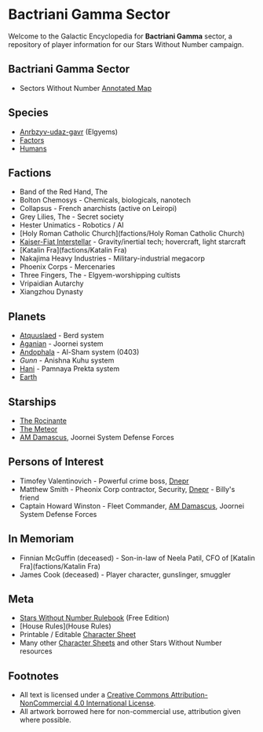 # Bactriani Gamma Sector

Welcome to the Galactic Encyclopedia for **Bactriani Gamma** sector, a repository of player information for our Stars Without Number campaign.

## Bactriani Gamma Sector

* Sectors Without Number [Annotated Map](https://sectorswithoutnumber.com/sector/UdWhNiPN5UQmCmT9ahT3)

## Species

* [Anrbzyv-udaz-gavr](species/Anrbzyv-udaz-gavr) (Elgyems)
* [Factors](species/Factors)
* [Humans](species/Humans)

## Factions

* Band of the Red Hand, The
* Bolton Chemosys - Chemicals, biologicals, nanotech
* Collapsus - French anarchists (active on Leiropi)
* Grey Lilies, The - Secret society
* Hester Unimatics - Robotics / AI
* [Holy Roman Catholic Church](factions/Holy Roman Catholic Church)
* [Kaiser-Fiat Interstellar](factions/Kaiser-Fiat) - Gravity/inertial tech; hovercraft, light starcraft
* [Katalin Fra](factions/Katalin Fra)
* Nakajima Heavy Industries - Military-industrial megacorp
* Phoenix Corps - Mercenaries
* Three Fingers, The - Elgyem-worshipping cultists
* Vripaidian Autarchy
* Xiangzhou Dynasty

## Planets

* [Atquuslaed](planets/Atquuslaed) - Berd system
* [Aganian](planets/Aganian) - Joornei system
* [Andophala](planets/Andophala) - Al-Sham system (0403)
* _Gunn_ - Anishna Kuhu system
* [Hani](planets/Hani) - Pamnaya Prekta system
* [Earth](planets/Earth)

## Starships

* [The Rocinante](starships/Rocinante)
* [The Meteor](starships/Meteor)
* [AM Damascus](starships/AMDamascus), Joornei System Defense Forces

## Persons of Interest

* Timofey Valentinovich - Powerful crime boss, [Dnepr](planets/Andophala)
* Matthew Smith - Pheonix Corp contractor, Security, [Dnepr](planets/Andophala) - Billy's friend
* Captain Howard Winston - Fleet Commander, [AM Damascus](starships/AMDamascus), Joornei System Defense Forces

## In Memoriam

* Finnian McGuffin (deceased) - Son-in-law of Neela Patil, CFO of [Katalin Fra](factions/Katalin Fra)
* James Cook (deceased) - Player character, gunslinger, smuggler

## Meta

* [Stars Without Number Rulebook](https://worknate.github.io/galactic-encyclopedia/assets/StarsWithoutNumberRevised-FreeEdition-122917.pdf) (Free Edition)
* [House Rules](House Rules)
* Printable / Editable [Character Sheet](https://worknate.github.io/galactic-encyclopedia/assets/StarsWithoutNumberRevised-Character_Sheet-Form_Fillable.pdf)
* Many other [Character Sheets](https://docs.google.com/spreadsheets/d/1lUAl5TOV3jtnpvlqBLC7sJf52buwKerLeBkcSbIefJA/edit#gid=1738061576) and other Stars Without Number resources

## Footnotes

* All text is licensed under a [Creative Commons Attribution-NonCommercial 4.0 International License](http://creativecommons.org/licenses/by-nc/4.0/).
* All artwork borrowed here for non-commercial use, attribution given where possible.
